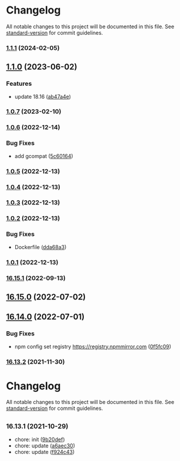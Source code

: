 # Changelog

All notable changes to this project will be documented in this file. See [standard-version](https://github.com/conventional-changelog/standard-version) for commit guidelines.

### [1.1.1](https://github.com/sqlwwx/docker-node/compare/v1.1.0...v1.1.1) (2024-02-05)

## [1.1.0](https://github.com/sqlwwx/docker-node/compare/v1.0.7...v1.1.0) (2023-06-02)


### Features

* update 18.16 ([ab47a4e](https://github.com/sqlwwx/docker-node/commit/ab47a4e4581d95d0c02eaadf345958dee0a59044))

### [1.0.7](https://github.com/sqlwwx/docker-node/compare/v1.0.6...v1.0.7) (2023-02-10)

### [1.0.6](https://github.com/sqlwwx/docker-node/compare/v1.0.5...v1.0.6) (2022-12-14)


### Bug Fixes

* add gcompat ([5c60164](https://github.com/sqlwwx/docker-node/commit/5c601641a5d2a2de337a183fd867674a98cd99f8))

### [1.0.5](https://github.com/sqlwwx/docker-node/compare/v1.0.4...v1.0.5) (2022-12-13)

### [1.0.4](https://github.com/sqlwwx/docker-node/compare/v1.0.3...v1.0.4) (2022-12-13)

### [1.0.3](https://github.com/sqlwwx/docker-node/compare/v1.0.2...v1.0.3) (2022-12-13)

### [1.0.2](https://github.com/sqlwwx/docker-node/compare/v1.0.1...v1.0.2) (2022-12-13)


### Bug Fixes

* Dockerfile ([dda68a3](https://github.com/sqlwwx/docker-node/commit/dda68a337f7631afc1ef05cc8d40d5ebde71aff8))

### [1.0.1](https://github.com/sqlwwx/docker-node/compare/v16.15.1...v1.0.1) (2022-12-13)

### [16.15.1](https://github.com/sqlwwx/docker-node/compare/v16.15.0...v16.15.1) (2022-09-13)

## [16.15.0](https://github.com/sqlwwx/docker-node/compare/v16.14.0...v16.15.0) (2022-07-02)

## [16.14.0](https://github.com/sqlwwx/docker-node/compare/v16.13.2...v16.14.0) (2022-07-01)


### Bug Fixes

* npm config set registry https://registry.npmmirror.com ([0f5fc09](https://github.com/sqlwwx/docker-node/commit/0f5fc0994b46b29da3915ce6767d588359961f71))

### [16.13.2](https://github.com/sqlwwx/docker-node/compare/v16.13.1...v16.13.2) (2021-11-30)

# Changelog

All notable changes to this project will be documented in this file. See [standard-version](https://github.com/conventional-changelog/standard-version) for commit guidelines.

## <small>16.13.1 (2021-10-29)</small>

* chore: init ([9b20def](https://github.com/sqlwwx/docker-node/commit/9b20def))
* chore: update ([a6aec30](https://github.com/sqlwwx/docker-node/commit/a6aec30))
* chore: update ([f924c43](https://github.com/sqlwwx/docker-node/commit/f924c43))

